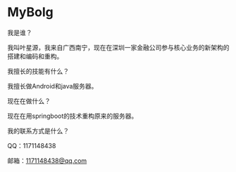 # MyBolg

我是谁？

我叫叶星源，我来自广西南宁，现在在深圳一家金融公司参与核心业务的新架构的搭建和编码和重构。


我擅长的技能有什么？

我擅长做Android和java服务器。


现在在做什么？

现在在用springboot的技术重构原来的服务器。


我的联系方式是什么？

  QQ：1171148438

邮箱：1171148438@qq.com
